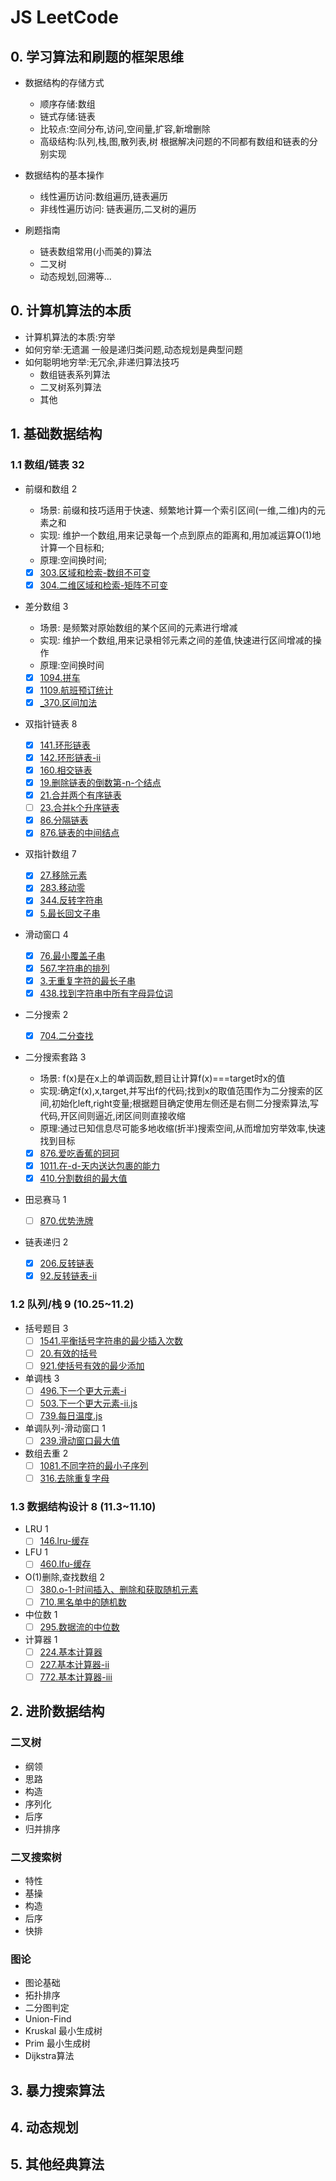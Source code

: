 # JS LeetCode

## 0. 学习算法和刷题的框架思维

- 数据结构的存储方式
  - 顺序存储:数组
  - 链式存储:链表
  - 比较点:空间分布,访问,空间量,扩容,新增删除
  - 高级结构:队列,栈,图,散列表,树 根据解决问题的不同都有数组和链表的分别实现

- 数据结构的基本操作
  - 线性遍历访问:数组遍历,链表遍历
  - 非线性遍历访问: 链表遍历,二叉树的遍历

- 刷题指南
  - 链表数组常用(小而美的)算法
  - 二叉树
  - 动态规划,回溯等...

## 0. 计算机算法的本质

- 计算机算法的本质:穷举
- 如何穷举:无遗漏 一般是递归类问题,动态规划是典型问题
- 如何聪明地穷举:无冗余,非递归算法技巧
  - 数组链表系列算法
  - 二叉树系列算法
  - 其他

## 1. 基础数据结构

### 1.1 数组/链表 32

- 前缀和数组 2
  - 场景: 前缀和技巧适⽤于快速、频繁地计算⼀个索引区间(一维,二维)内的元素之和
  - 实现: 维护一个数组,用来记录每一个点到原点的距离和,用加减运算O(1)地计算一个目标和;
  - 原理:空间换时间;

  - [x] [303.区域和检索-数组不可变](./303.%E5%8C%BA%E5%9F%9F%E5%92%8C%E6%A3%80%E7%B4%A2-%E6%95%B0%E7%BB%84%E4%B8%8D%E5%8F%AF%E5%8F%98.js)
  - [x] [304.二维区域和检索-矩阵不可变](./304.%E4%BA%8C%E7%BB%B4%E5%8C%BA%E5%9F%9F%E5%92%8C%E6%A3%80%E7%B4%A2-%E7%9F%A9%E9%98%B5%E4%B8%8D%E5%8F%AF%E5%8F%98.js)
- 差分数组 3
  - 场景: 是频繁对原始数组的某个区间的元素进⾏增减
  - 实现: 维护一个数组,用来记录相邻元素之间的差值,快速进⾏区间增减的操作
  - 原理:空间换时间
  - [x] [1094.拼车](./1094.%E6%8B%BC%E8%BD%A6.js)
  - [x] [1109.航班预订统计](./1109.%E8%88%AA%E7%8F%AD%E9%A2%84%E8%AE%A2%E7%BB%9F%E8%AE%A1.js)
  - [x] [_370.区间加法](./_370.%E5%8C%BA%E9%97%B4%E5%8A%A0%E6%B3%95.js)
- 双指针链表 8
  - [x] [141.环形链表](./141.%E7%8E%AF%E5%BD%A2%E9%93%BE%E8%A1%A8.js)
  - [x] [142.环形链表-ii](./142.%E7%8E%AF%E5%BD%A2%E9%93%BE%E8%A1%A8-ii.js)
  - [x] [160.相交链表](./160.%E7%9B%B8%E4%BA%A4%E9%93%BE%E8%A1%A8.js)
  - [x] [19.删除链表的倒数第-n-个结点](./19.%E5%88%A0%E9%99%A4%E9%93%BE%E8%A1%A8%E7%9A%84%E5%80%92%E6%95%B0%E7%AC%AC-n-%E4%B8%AA%E7%BB%93%E7%82%B9.js)
  - [x] [21.合并两个有序链表](./21.%E5%90%88%E5%B9%B6%E4%B8%A4%E4%B8%AA%E6%9C%89%E5%BA%8F%E9%93%BE%E8%A1%A8.js)
  - [ ] [23.合并k个升序链表](./23.%E5%90%88%E5%B9%B6k%E4%B8%AA%E5%8D%87%E5%BA%8F%E9%93%BE%E8%A1%A8.js)
  - [x] [86.分隔链表](./86.%E5%88%86%E9%9A%94%E9%93%BE%E8%A1%A8.js)
  - [x] [876.链表的中间结点](./876.%E9%93%BE%E8%A1%A8%E7%9A%84%E4%B8%AD%E9%97%B4%E7%BB%93%E7%82%B9.js)
- 双指针数组 7
  - [x] [27.移除元素](./27.%E7%A7%BB%E9%99%A4%E5%85%83%E7%B4%A0.js)
  - [x] [283.移动零](./283.%E7%A7%BB%E5%8A%A8%E9%9B%B6.js)
  - [x] [344.反转字符串](./344.%E5%8F%8D%E8%BD%AC%E5%AD%97%E7%AC%A6%E4%B8%B2.js)
  - [x] [5.最长回文子串](./5.%E6%9C%80%E9%95%BF%E5%9B%9E%E6%96%87%E5%AD%90%E4%B8%B2.js)
- 滑动窗口 4
  - [x] [76.最小覆盖子串](./76.%E6%9C%80%E5%B0%8F%E8%A6%86%E7%9B%96%E5%AD%90%E4%B8%B2.js)
  - [x] [567.字符串的排列](./567.%E5%AD%97%E7%AC%A6%E4%B8%B2%E7%9A%84%E6%8E%92%E5%88%97.js)
  - [x] [3.无重复字符的最长子串](./3.%E6%97%A0%E9%87%8D%E5%A4%8D%E5%AD%97%E7%AC%A6%E7%9A%84%E6%9C%80%E9%95%BF%E5%AD%90%E4%B8%B2.js)
  - [x] [438.找到字符串中所有字母异位词](./438.%E6%89%BE%E5%88%B0%E5%AD%97%E7%AC%A6%E4%B8%B2%E4%B8%AD%E6%89%80%E6%9C%89%E5%AD%97%E6%AF%8D%E5%BC%82%E4%BD%8D%E8%AF%8D.js)
- 二分搜索 2
  - [x] [704.二分查找](./704.%E4%BA%8C%E5%88%86%E6%9F%A5%E6%89%BE.js)
- 二分搜索套路 3
  - 场景: f(x)是在x上的单调函数,题目让计算f(x)===target时x的值
  - 实现:确定f(x),x,target,并写出f的代码;找到x的取值范围作为二分搜索的区间,初始化left,right变量;根据题目确定使用左侧还是右侧二分搜索算法,写代码,开区间则逼近,闭区间则直接收缩
  - 原理:通过已知信息尽可能多地收缩(折半)搜索空间,从而增加穷举效率,快速找到目标
  - [x] [876.爱吃香蕉的珂珂](./875.%E7%88%B1%E5%90%83%E9%A6%99%E8%95%89%E7%9A%84%E7%8F%82%E7%8F%82.js)
  - [x] [1011.在-d-天内送达包裹的能力](./1011.%E5%9C%A8-d-%E5%A4%A9%E5%86%85%E9%80%81%E8%BE%BE%E5%8C%85%E8%A3%B9%E7%9A%84%E8%83%BD%E5%8A%9B.js)
  - [x] [410.分割数组的最大值](./410.%E5%88%86%E5%89%B2%E6%95%B0%E7%BB%84%E7%9A%84%E6%9C%80%E5%A4%A7%E5%80%BC.js)
  
- 田忌赛马 1
  - [ ] [870.优势洗牌](./870.%E4%BC%98%E5%8A%BF%E6%B4%97%E7%89%8C.js)
- 链表递归 2
  - [x] [206.反转链表](./206.%E5%8F%8D%E8%BD%AC%E9%93%BE%E8%A1%A8.js)
  - [x] [92.反转链表-ii](./92.%E5%8F%8D%E8%BD%AC%E9%93%BE%E8%A1%A8-ii.js)

### 1.2 队列/栈 9 (10.25~11.2)

- 括号题目 3
  - [ ] [1541.平衡括号字符串的最少插入次数](./1541.%E5%B9%B3%E8%A1%A1%E6%8B%AC%E5%8F%B7%E5%AD%97%E7%AC%A6%E4%B8%B2%E7%9A%84%E6%9C%80%E5%B0%91%E6%8F%92%E5%85%A5%E6%AC%A1%E6%95%B0.js)
  - [ ] [20.有效的括号](./20.%E6%9C%89%E6%95%88%E7%9A%84%E6%8B%AC%E5%8F%B7.js)
  - [ ] [921.使括号有效的最少添加](./921.%E4%BD%BF%E6%8B%AC%E5%8F%B7%E6%9C%89%E6%95%88%E7%9A%84%E6%9C%80%E5%B0%91%E6%B7%BB%E5%8A%A0.js)
- 单调栈 3
  - [ ] [496.下一个更大元素-i](./496.%E4%B8%8B%E4%B8%80%E4%B8%AA%E6%9B%B4%E5%A4%A7%E5%85%83%E7%B4%A0-i.js)
  - [ ] [503.下一个更大元素-ii.js](./503.%E4%B8%8B%E4%B8%80%E4%B8%AA%E6%9B%B4%E5%A4%A7%E5%85%83%E7%B4%A0-ii.js)
  - [ ] [739.每日温度.js](./739.%E6%AF%8F%E6%97%A5%E6%B8%A9%E5%BA%A6.js)
- 单调队列-滑动窗口 1
  - [ ] [239.滑动窗口最大值](./239.%E6%BB%91%E5%8A%A8%E7%AA%97%E5%8F%A3%E6%9C%80%E5%A4%A7%E5%80%BC.js)
- 数组去重 2
  - [ ] [1081.不同字符的最小子序列](./1081.%E4%B8%8D%E5%90%8C%E5%AD%97%E7%AC%A6%E7%9A%84%E6%9C%80%E5%B0%8F%E5%AD%90%E5%BA%8F%E5%88%97.js)
  - [ ] [316.去除重复字母](./316.%E5%8E%BB%E9%99%A4%E9%87%8D%E5%A4%8D%E5%AD%97%E6%AF%8D.js)

### 1.3 数据结构设计 8 (11.3~11.10)

- LRU 1
  - [ ] [146.lru-缓存](./146.lru-%E7%BC%93%E5%AD%98.js)
- LFU 1
  - [ ] [460.lfu-缓存](./460.lfu-%E7%BC%93%E5%AD%98.js)
- O(1)删除,查找数组 2
  - [ ] [380.o-1-时间插入、删除和获取随机元素](./380.o-1-%E6%97%B6%E9%97%B4%E6%8F%92%E5%85%A5%E3%80%81%E5%88%A0%E9%99%A4%E5%92%8C%E8%8E%B7%E5%8F%96%E9%9A%8F%E6%9C%BA%E5%85%83%E7%B4%A0.js)
  - [ ] [710.黑名单中的随机数](./710.%E9%BB%91%E5%90%8D%E5%8D%95%E4%B8%AD%E7%9A%84%E9%9A%8F%E6%9C%BA%E6%95%B0.js)
- 中位数 1
  - [ ] [295.数据流的中位数](./295.%E6%95%B0%E6%8D%AE%E6%B5%81%E7%9A%84%E4%B8%AD%E4%BD%8D%E6%95%B0.js)
- 计算器 1
  - [ ] [224.基本计算器](./224.%E5%9F%BA%E6%9C%AC%E8%AE%A1%E7%AE%97%E5%99%A8.js)
  - [ ] [227.基本计算器-ii](./227.%E5%9F%BA%E6%9C%AC%E8%AE%A1%E7%AE%97%E5%99%A8-ii.js)
  - [ ] [772.基本计算器-iii](./_772.基本计算器-iii)

## 2. 进阶数据结构

### 二叉树

- 纲领
- 思路
- 构造
- 序列化
- 后序
- 归并排序

### 二叉搜索树

- 特性
- 基操
- 构造
- 后序
- 快排

### 图论

- 图论基础
- 拓扑排序
- 二分图判定
- Union-Find
- Kruskal 最小生成树
- Prim 最小生成树
- Dijkstra算法

## 3. 暴力搜索算法

## 4. 动态规划

## 5. 其他经典算法
